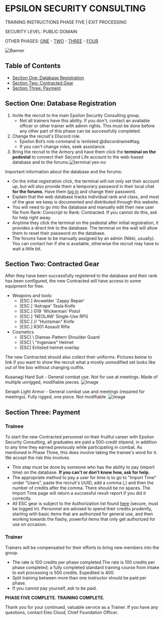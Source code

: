 # EPSILON SECURITY CONSULTING

TRAINING INSTRUCTIONS
PHASE FIVE | EXIT PROCESSING

SECURITY LEVEL: PUBLIC DOMAIN

OTHER PHASES: [ONE](https://github.com/ElesCloud/ESCDocuments/blob/main/Training_PhaseOne.md) - [TWO](https://github.com/ElesCloud/ESCDocuments/blob/main/Training_PhaseTwo.md) - [THREE](https://github.com/ElesCloud/ESCDocuments/edit/main/Training_PhaseThree.md) - [FOUR](https://github.com/ElesCloud/ESCDocuments/edit/main/Training_PhaseFour.md)

![Banner](https://github.com/ElesCloud/ESCHandbook/blob/main/TYYGtcn.jpg)

## Table of Contents
  - [Section One: Database Registration](#section-one-database-registration)
  - [Section Two: Contracted Gear](#section-two-contracted-gear)
  - [Section Three: Payment](#section-three-payment)


## Section One: Database Registration
1. Invite the recruit to the main Epsilon Security Consulting group.
   - Not all trainers have this ability. If you don't, contact an available officer or other trainer with admin rights. This must be done before any other part of this phase can be successfully completed.
2. Change the recruit's DIscord role.
   - Epsilon Bot’s role command is !enlisted @discordname#tag.
   - If you can't change roles, seek assistance.
3. Bring the recruit to the Armory and have them click the **terminal on the pedestal** to connect their Second Life account to the web-based database and to the forums.![terminal yes-no](https://user-images.githubusercontent.com/71983240/148656441-adaa8a04-beb3-4b41-b6d1-9203a1fdbfb6.png)


Important information about the database and the forums:
- On the initial registration click, the terminal will not only set their account up, but will also provide them a temporary password in their local chat **for the forums**. Have them [log in](https://epsilonsecurityconsulting.net/index.php) and change their password.
- Explain that the web database tracks individual rank and class, and most of the gear we keep is documented and distributed through this website.
- You will need to go into the database and manually edit their new user file from Rank: Conscript to Rank: Contracted. If you cannot do this, ask for help right away.
- Anytime they click the terminal on the pedestal after initial registration, it provides a direct link to the database. The terminal on the wall will allow them to reset their password on the database.
- The forums have to be manually assigned by an admin (Nikki, usually). You can contact her if she is available, otherwise the recruit may have to wait a little bit.


## Section Two: Contracted Gear

After they have been successfully registered to the database and their rank has been configured, the new Contracted will have access to some equipment for free.
- Weapons and tools:
  - [ESC.] Arcwelder 'Zappy Repair'
  - [ESC.] 'Astrape' Tesla Knife
  - [ESC.] G19 'Wickerman' Pistol
  - [ESC.] 'NEOLAW' Single-Use RPG
  - [ESC.] // "Huntsman" Knife
  - [ESC.] R301 Assault Rifle 
- Cosmetics
  - [ESC] \\ Diamas-Pattern Shoulder Guard
  - [ESC] \\ "Ingeniare" Helmet
  - [ESC] Enlisted helmet overlay

The new Contracted should also collect their uniforms. Pictures below to link if you want to show the recruit what a mostly unmodified set looks like out of the box without changing outfits.

Kusanagi Hard Suit - General combat use. Not for use at meetings. Made of multiple unrigged, modifiable pieces.
![image](https://user-images.githubusercontent.com/71983240/148656770-0f66a1ef-b922-4e4e-84ed-e0ee4ac30f5d.png)

Seraph Light Armor - General combat use and meetings (required for meetings). Fully rigged, one piece. Not modifiable.
![image](https://user-images.githubusercontent.com/71983240/148656913-7824c117-e7d3-45ec-bcc2-39f155b2f3ec.png)


## Section Three: Payment

### Trainee
To start the new Contracted personnel on their fruitful career with Epsilon Security Consulting, all graduates are paid a 500-credit stipend, in addition to any time they earned previously while participating in combat. As mentioned in Phase Three, this does involve taking the trainee's word for it. We accept the risk this involves.
- This step must be done by someone who has the ability to pay (import time) on the database. **If you can't or don't know how, ask for help.**
- The appropriate method to pay a user for time is to go to "Import Time" under "Users", paste the recruit's UUID, add a comma (,) and then the number of credits after the comma. There should be no spaces. The Import Time page will return a successful result report if you did it correctly.
- All ESC gear is subject to the Authorization list found [here](https://epsilonsecurityconsulting.net/viewforum.php?f=10) (secure, must be logged in). Personnel are advised to spend their credits prudently, starting with basic items that are authorized for general use, and then working towards the flashy, powerful items that only get authorized for use on occasion.

### Trainer
Trainers will be compensated for their efforts to bring new members into the group.
- The rate is 100 credits per phase completed.The rate is 100 credits per phase completed; a fully completed standard training course from intake to exit processing is 500 credits. Expedited is 400.
- Split training between more than one instructor should be paid per phase.
- If you cannot pay yourself, ask to be paid.

**PHASE FIVE COMPLETE. TRAINING COMPLETE.** 

Thank you for your continued, valuable service as a Trainer. If you have any questions, contact Eles Cloud, Chief Foundation Officer.
